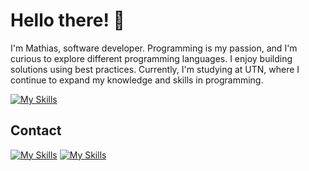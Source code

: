 # Hello there! 👋

I'm Mathias, software developer. Programming is my passion, and I'm curious to explore different programming languages. I enjoy building solutions using best practices. Currently, I'm studying at UTN, where I continue to expand my knowledge and skills in programming.

[![My Skills](https://skillicons.dev/icons?i=js,typescript,java,python,cpp,c,react,vue,angular,html,css,nodejs,express,nestjs,git,github,graphql,mysql,postgres,sqlite,mongodb,vscode,vite)](https://skillicons.dev)

## Contact 

[![My Skills](https://skillicons.dev/icons?i=gmail)](mailto:mathiezelat@gmail.com)
[![My Skills](https://skillicons.dev/icons?i=linkedin)](https://linkedin.com/in/mathxlat)

